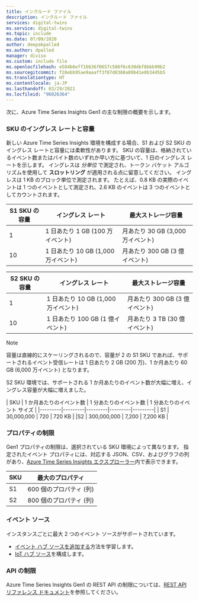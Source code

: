 ```yaml
---
title: インクルード ファイル
description: インクルード ファイル
services: digital-twins
ms.service: digital-twins
ms.topic: include
ms.date: 07/09/2020
author: deepakpalled
ms.author: dpalled
manager: diviso
ms.custom: include file
ms.openlocfilehash: e584b6eff16636f0657c586f6c630dbf8bbb99b2
ms.sourcegitcommit: f28ebb95ae9aaaff3f87d8388a09b41e0b3445b5
ms.translationtype: HT
ms.contentlocale: ja-JP
ms.lasthandoff: 03/29/2021
ms.locfileid: "96026364"
---
```

次に、Azure Time Series Insights Gen1 の主な制限の概要を示します。

### <a name="sku-ingress-rates-and-capacities"></a>SKU のイングレス レートと容量

新しい Azure Time Series Insights 環境を構成する場合、S1 および S2 SKU のイングレス レートと容量には柔軟性があります。 SKU の容量は、格納されているイベント数またはバイト数のいずれか早い方に基づいて、1 日のイングレス レートを示します。 イングレスは *分単位* で測定され、トークン バケット アルゴリズムを使用して **スロットリング** が適用される点に留意してください。 イングレスは 1 KB のブロック単位で測定されます。 たとえば、0.8 KB の実際のイベントは 1 つのイベントとして測定され、2.6 KB のイベントは 3 つのイベントとしてカウントされます。

| S1 SKU の容量 | イングレス レート | 最大ストレージ容量
| --- | --- | --- |
| 1 | 1 日あたり 1 GB (100 万イベント) | 月あたり 30 GB (3,000 万イベント) |
| 10 | 1 日あたり 10 GB (1,000 万イベント) | 月あたり 300 GB (3 億イベント) |

| S2 SKU の容量 | イングレス レート | 最大ストレージ容量
| --- | --- | --- |
| 1 | 1 日あたり 10 GB (1,000 万イベント) | 月あたり 300 GB (3 億イベント) |
| 10 | 1 日あたり 100 GB (1 億イベント) | 月あたり 3 TB (30 億イベント) |

> [!NOTE]
> 容量は直線的にスケーリングされるので、容量が 2 の S1 SKU であれば、サポートされるイベント受信レートは 1 日あたり 2 GB (200 万)、1 か月あたり 60 GB (6,000 万イベント) となります。

S2 SKU 環境では、サポートされる 1 か月あたりのイベント数が大幅に増え、イングレス容量が大幅に増えました。

| SKU  | 1 か月あたりのイベント数  | 1 分あたりのイベント数 | 1 分あたりのイベント サイズ  |
|---------|---------|---------|---------|---------|
| S1     |   30,000,000   |  720    |  720 KB   |
 |S2     |   300,000,000   | 7,200   | 7,200 KB  |

### <a name="property-limits"></a>プロパティの制限

Gen1 プロパティの制限は、選択されている SKU 環境によって異なります。 指定されたイベント プロパティには、対応する JSON、CSV、およびグラフの列があり、[Azure Time Series Insights エクスプローラー](../articles/time-series-insights/time-series-quickstart.md)内で表示できます。

| SKU | 最大のプロパティ |
| --- | --- |
| S1 | 600 個のプロパティ (列) |
| S2 | 800 個のプロパティ (列) |

### <a name="event-sources"></a>イベント ソース

インスタンスごとに最大 2 つのイベント ソースがサポートされています。

* [イベント ハブ ソースを追加する](../articles/time-series-insights/how-to-ingest-data-event-hub.md)方法を学習します。
* [IoT ハブ ソース](../articles/time-series-insights/how-to-ingest-data-iot-hub.md)を構成します。

### <a name="api-limits"></a>API の制限

Azure Time Series Insights Gen1 の REST API の制限については、[REST API リファレンス ドキュメント](/rest/api/time-series-insights/dataaccess(preview)/query/getavailability)を参照してください。